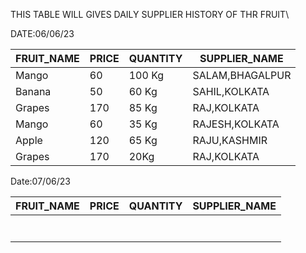 THIS TABLE WILL GIVES  DAILY SUPPLIER HISTORY OF THR FRUIT\

DATE:06/06/23

|  FRUIT_NAME 	|  PRICE 	| QUANTITY| SUPPLIER_NAME
|---	|---	|---  |--- |
|Mango  |60 |100 Kg |SALAM,BHAGALPUR      
|Banana | 50   	|60 Kg |SAHIL,KOLKATA
|Grapes | 170   | 85 Kg|RAJ,KOLKATA
|Mango  | 60  	| 35 Kg|RAJESH,KOLKATA
|Apple  | 120   | 65 Kg|RAJU,KASHMIR
|Grapes | 170  	| 20Kg|RAJ,KOLKATA

Date:07/06/23

| FRUIT_NAME  	|   PRICE	| QUANTITY | SUPPLIER_NAME
|---	|---	|--- |--- |
|   	|   	|    |
|   	|   	|    |
|   	|   	|    |
|   	|   	|
|   	|   	|
|   	|   	|
|   	|   	|
